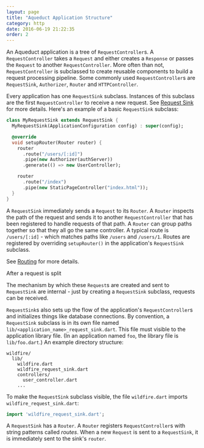 ```yaml
---
layout: page
title: "Aqueduct Application Structure"
category: http
date: 2016-06-19 21:22:35
order: 2
---
```


An Aqueduct application is a tree of `RequestController`s. A `RequestController` takes a `Request` and either creates a `Response` or passes the `Request` to another `RequestController`. More often than not, `RequestController` is subclassed to create reusable components to build a request processing pipeline. Some commonly used `RequestController`s are `RequestSink`, `Authorizer`, `Router` and `HTTPController`.

Every application has one `RequestSink` subclass. Instances of this subclass are the first `RequestController` to receive a new request. See [Request Sink](request_sink.html) for more details. Here's an example of a basic `RequestSink` subclass:

```dart
class MyRequestSink extends RequestSink {
  MyRequestSink(ApplicationConfiguration config) : super(config);

  @override
  void setupRouter(Router router) {
    router
      .route("/users/[:id]")
      .pipe(new Authorizer(authServer))
      .generate(() => new UserController);

    router
      .route("/index")
      .pipe(new StaticPageController("index.html"));
  }
}
```

A `RequestSink` immediately sends a `Request` to its `Router`. A `Router` inspects the path of the request and sends it to another `RequestController` that has been registered to handle requests of that path. A `Router` can group paths together so that they all go the same controller. A typical route is `/users/[:id]` - which matches paths like `/users` and `/users/1`. Routes are registered by overriding `setupRouter()` in the application's `RequestSink` subclass.

See [Routing](routing.html) for more details.

After a request is split

The mechanism by which these `Request`s are created and sent to `RequestSink` are internal - just by creating a `RequestSink` subclass, requests can be received.

`RequestSink`s also sets up the flow of the application's `RequestController`s and initializes things like database connections. By convention, a `RequestSink` subclass is in its own file named `lib/<application_name>_request_sink.dart`. This file must visible to the application library file. (In an application named `foo`, the library file is `lib/foo.dart`.) An example directory structure:

```
wildfire/
  lib/
    wildfire.dart
    wildfire_request_sink.dart
    controllers/
      user_controller.dart      
    ...
```

To make the `RequestSink` subclass visible, the file `wildfire.dart` imports `wildfire_request_sink.dart`:

```dart
import 'wildfire_request_sink.dart';
```

A `RequestSink` has a `Router`. A `Router` registers `RequestController`s with string patterns called *routes*. When a new `Request` is sent to a `RequestSink`, it is immediately sent to the sink's `router`.
